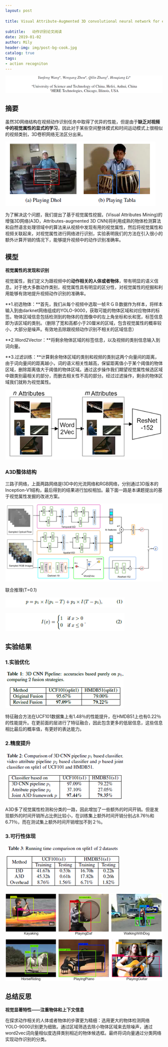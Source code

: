 ```yaml
---
layout: post

title: Visual Attribute-Augmented 3D convolutional neural network for enhanced human action recognition

subtitle:   动作识别论文阅读
date: 2019-01-02
author: Mily
header-img: img/post-bg-cook.jpg
catalog: true
tags:
- action recogniton
---
```


![clipboard(7)](/../img/2019-01-02-Visual-Attribute-Augmented-3D-convolutional-neural-network-for-enhanced-human-action-recognition/clipboard(7).png)

## **摘要**

虽然3D网络结构在视频动作识别任务中取得了优异的性能，但是由于**缺乏对视频中的视觉属性的显式的学习**，因此对于某些空间整体模式和时间运动模式上很相似的视频类别，3D卷积网络无法区分出来。

![clipboard(4)](/../img/2019-01-02-Visual-Attribute-Augmented-3D-convolutional-neural-network-for-enhanced-human-action-recognition/clipboard(4).png)

为了解决这个问题，我们提出了基于视觉属性挖掘，(Visual Attributes Mining)的增强3D网络(A3D，Attributes-augmented 3D CNN)将利用成熟的物体检测算法和自然语言处理领域中的算法来从视频中发现有用的视觉属性，然后将视觉属性和视频关联起来，对视觉属性进行网络进行识别，实验表明我们的方法在引入很小的额外计算开销的情况下，能够提升视频中的动作识别准确率。

## **模型**

**视觉属性的发现和识别**

视觉属性，我们定义为跟视频中的**动作相关的人体或者物体**，带有明显的语义信息。对于绝大多数动作类别，视觉属性具有明显的区分性，对视觉属性的挖掘和利用能够有效地提升视频动作识别的准确率。

**1.初选物体：**首先，我们从每个视频中选取一帧ＲＧＢ数据作为样本，将样本输入到由darknet网络组成的YOLO-9000，获取可能的物体区域和对应物体的标签。物体区域信息包括检测到的物体的在图像中的左上角坐标和长和宽，标签信息即为该区域的类别。（删除了宽和高都小于20厘米的区域，包含视觉属性的概率较小，大部分是噪声。有效地去除跟视频动作识别不相关的区域信息）

**2.Word2Vector：**将剩余物体区域的标签信息，以及视频的类别信息输入到词向量。

**3.过滤训练：**计算剩余物体区域的类别和视频的类别这两个向量间的距离，由于词向量间的距离越小，词的语义相关性越高，保留距离值小于某个阈值的物体区域，删除距离值大于阈值的物体区域。通过这步操作我们期望视觉属性候选区域中跟类别最相关的部分，而删去相关性不高的部分。经过过滤操作，剩余的物体区域我们就称为视觉属性。

![clipboard(3)](/../img/2019-01-02-Visual-Attribute-Augmented-3D-convolutional-neural-network-for-enhanced-human-action-recognition/clipboard(3).png)

### **A3D整体结构**

三路子网络，上面两路网络是I3D中的光流网络和RGB网络，分别通过3D版本的Inception-V1结构，最后得到的结果进行加权相加。最下面一路是本课题提出的基于视觉属性发掘的改进方案。

![clipboard(6)](/../img/2019-01-02-Visual-Attribute-Augmented-3D-convolutional-neural-network-for-enhanced-human-action-recognition/clipboard(6).png)

联合推理(T=0.1)

![clipboard(9)](/../img/2019-01-02-Visual-Attribute-Augmented-3D-convolutional-neural-network-for-enhanced-human-action-recognition/clipboard(9).png)

![clipboard(1)](/../img/2019-01-02-Visual-Attribute-Augmented-3D-convolutional-neural-network-for-enhanced-human-action-recognition/clipboard(1).png)

## **实验结果**

### **1.实验优化**

![clipboard(8)](/../img/2019-01-02-Visual-Attribute-Augmented-3D-convolutional-neural-network-for-enhanced-human-action-recognition/clipboard(8).png)

特征融合方法在UCF101数据集上有1.48％的性能提升，在HMDB51上也有0.22％的性能提升。在更前面的层进行了特征融合，因此包含更多的低层信息，这些信息相比最后的概率值，有更好的表达能力。

### **2.精度提升**

![clipboard(2)](/../img/2019-01-02-Visual-Attribute-Augmented-3D-convolutional-neural-network-for-enhanced-human-action-recognition/clipboard(2).png)

A3D多了视觉属性检测和分类的一路，因此增加了一些额外的时间开销。但是发现额外的时间开销所占比例比较小，在训练集上额外时间开销分别占8.76％和6.71％，而在测试集上额外时间开销增加不到２％。

### **3.可行性体现**

![clipboard(5)](/../img/2019-01-02-Visual-Attribute-Augmented-3D-convolutional-neural-network-for-enhanced-human-action-recognition/clipboard(5).png)

![clipboard](/../img/2019-01-02-Visual-Attribute-Augmented-3D-convolutional-neural-network-for-enhanced-human-action-recognition/clipboard.png)

## **总结反思**

**视觉显著特性——注重物体和上下文信息**

在探求动作相关的人体或者物体的步骤更为精细：选用更大的物体检测网络YOLO-9000识别更为细致。通过区域筛选去除小物体区域来去除噪声，通过word2vec词向量相似度选择类别相近的物体候选框。最终将词向量通过分类网络实现动作识别的分类。